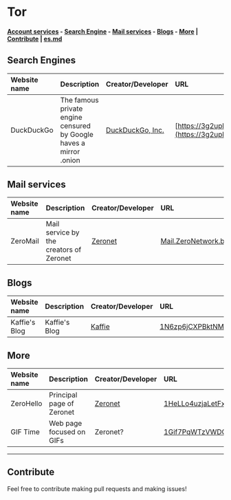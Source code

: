 # Tor
#### [Account services](#account-services) - [Search Engine](#search-engines) - [Mail services](#mail-services) - [Blogs](#blogs) - [More](#more) | [Contribute](#contribute) | [es.md](es.md)
## Search Engines
|Website name|Description|Creator/Developer|URL|Haves HTTPS?|Alert|
|:-|:-|:-|:-|:-:|:-|
|DuckDuckGo|The famous private engine censured by Google haves a mirror .onion|[DuckDuckGo, Inc.](https://duckduckgo.com/about)|[https://3g2upl4pq6kufc4m.onion](https://3g2upl4pq6kufc4m.onion)|✅||
## Mail services
|Website name|Description|Creator/Developer|URL|Haves HTTPS?|Alert|
|:-|:-|:-|:-|:-:|:-|
|ZeroMail|Mail service by the creators of Zeronet|[Zeronet](https://zeronet.io)|[Mail.ZeroNetwork.bit](http://localhost:43110/Mail.ZeroNetwork.bit)||
## Blogs
|Website name|Description|Creator/Developer|URL|Haves HTTPS?|Alert|
|:-|:-|:-|:-|:-:|:-|
|Kaffie's Blog|Kaffie's Blog|[Kaffie](http://localhost:43110/kaffie.bit)|[1N6zp6jCXPBktNMPfe7UJBpQGyfCq7k2M8](http://localhost:43110/1N6zp6jCXPBktNMPfe7UJBpQGyfCq7k2M8)||
## More
|Website name|Description|Creator/Developer|URL|Haves HTTPS?|Alert|
|:-|:-|:-|:-|:-:|:-|
|ZeroHello|Principal page of Zeronet|[Zeronet](https://zeronet.io)|[1HeLLo4uzjaLetFx6NH3PMwFP3qbRbTf3D](http://localhost:43110/1HeLLo4uzjaLetFx6NH3PMwFP3qbRbTf3D)||
|GIF Time|Web page focused on GIFs|Zeronet?|[1Gif7PqWTzVWDQ42Mo7np3zXmGAo3DXc7h](http://localhost:43110/1Gif7PqWTzVWDQ42Mo7np3zXmGAo3DXc7h)|Haves [NSFW](https://en.wikipedia.org/wiki/NSFW) section|

-----

## Contribute
Feel free to contribute making pull requests and making issues!
